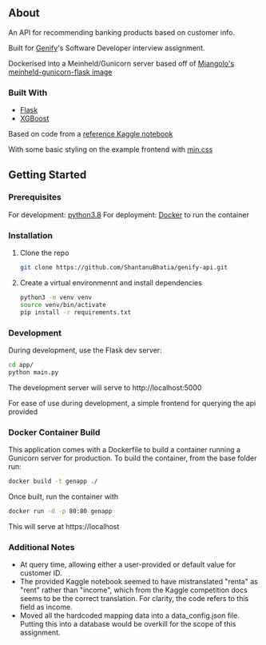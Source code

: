 ## About

An API for recommending banking products based on customer info.

Built for [Genify](https://www.genify.ai)'s Software Developer interview assignment.

Dockerised into a Meinheld/Gunicorn server based off of [Miangolo's meinheld-gunicorn-flask image](https://hub.docker.com/r/tiangolo/meinheld-gunicorn-flask/)

### Built With

* [Flask](https://flask.palletsprojects.com/en/1.1.x/)
* [XGBoost](https://xgboost.ai/)

Based on code from a [reference Kaggle notebook](https://www.kaggle.com/sudalairajkumar/when-less-is-more)

With some basic styling on the example frontend with [min.css](http://mincss.com/)

## Getting Started

### Prerequisites
For development: [python3.8](https://www.python.org/downloads/release/python-383/)
For deployment: [Docker](https://www.docker.com/) to run the container

### Installation

1. Clone the repo
   ```sh
   git clone https://github.com/ShantanuBhatia/genify-api.git
   ```
2. Create a virtual environmennt and install dependencies
   ```sh
   python3 -m venv venv
   source venv/bin/activate
   pip install -r requirements.txt
   ```
   
### Development

During development, use the Flask dev server:
   ```sh
   cd app/
   python main.py
   ```
The development server will serve to http://localhost:5000

For ease of use during development, a simple frontend for querying the api provided

### Docker Container Build

This application comes with a Dockerfile to build a container running a Gunicorn server for production.
To build the container, from the base folder run:
   ```sh
   docker build -t genapp ./
   ```
Once built, run the container with 
   ```sh
   docker run -d -p 80:80 genapp
   ```
This will serve at https://localhost

### Additional Notes

* At query time, allowing either a user-provided or default value for customer ID. 
* The provided Kaggle notebook seemed to have mistranslated "renta" as "rent" rather than "income", which from the Kaggle competition docs seems to be the correct translation. For clarity, the code refers to this field as income. 
* Moved all the hardcoded mapping data into a data_config.json file. Putting this into a database would be overkill for the scope of this assignment.


